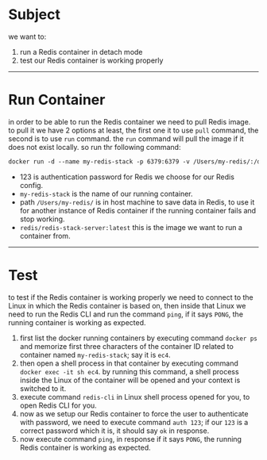 # Subject

we want to:

1. run a Redis container in detach mode
2. test our Redis container is working properly



***

# Run Container

in order to be able to run the Redis container we need to pull Redis image. to pull it we have 2 options at least, the first one it to use `pull` command, the second is to use `run` command. the `run` command will pull the image if it does not exist locally. so run thr following command:

```dockerfile
docker run -d --name my-redis-stack -p 6379:6379 -v /Users/my-redis/:/data -e REDIS_ARGS="--requirepass 123 --appendonly yes" redis/redis-stack-server:latest	
```



- 123 is authentication password for Redis we choose for our Redis config.
- `my-redis-stack` is the name of our running container.
- path `/Users/my-redis/` is in host machine to save data in Redis, to use it for another instance of Redis container if the running container fails and stop working.
- `redis/redis-stack-server:latest` this is the image we want to run a container from.



***

# Test

to test if the Redis container is working properly we need to connect to the Linux in which the Redis container is based on, then inside that Linux we need to run the Redis CLI and run the command `ping`, if it says `PONG`, the running container is working as expected.

1. first list the docker running containers by executing command `docker ps` and memorize first three characters of the container ID related to container named `my-redis-stack`; say it is `ec4`.
2. then open a shell process in that container by executing command `docker exec -it sh ec4`. by running this command, a shell process inside the Linux of the container will be opened and your context is switched to it.
3. execute command `redis-cli` in Linux shell process opened for you, to open Redis CLI for you.
4. now as we setup our Redis container to force the user to authenticate with password, we need to execute command `auth 123`; if our `123` is a correct password which it is, it should say `ok` in response.
5. now execute command `ping`, in response if it says `PONG`, the running Redis container is working as expected.
